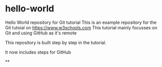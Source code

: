 # hello-world
Hello World repository for Git tutorial
This is an example repository for the Git tutoial on https://www.w3schools.com
This tutorial mainly focusses on Git and using GitHub as it's remote

This repository is built step by step in the tutorial.

It now includes steps for GitHub

**
